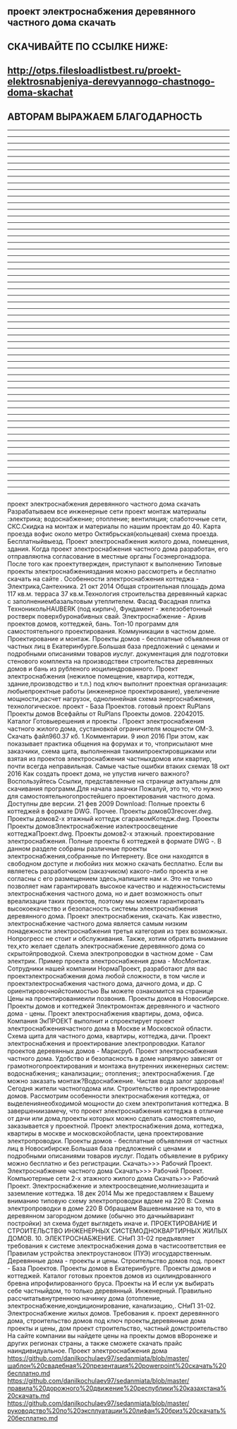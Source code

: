 проект электроснабжения деревянного частного дома скачать
--------------------------------------------------
СКАЧИВАЙТЕ ПО ССЫЛКЕ НИЖЕ:
--------------------------------------------------
http://otps.filesloadlistbest.ru/proekt-elektrosnabjeniya-derevyannogo-chastnogo-doma-skachat
--------------------------------------------------
АВТОРАМ ВЫРАЖАЕМ БЛАГОДАРНОСТЬ
--------------------------------------------------
--------------------------------------------------
--------------------------------------------------
--------------------------------------------------
--------------------------------------------------
--------------------------------------------------
--------------------------------------------------
--------------------------------------------------
--------------------------------------------------
--------------------------------------------------
--------------------------------------------------
--------------------------------------------------
--------------------------------------------------
--------------------------------------------------
--------------------------------------------------
--------------------------------------------------
--------------------------------------------------
--------------------------------------------------
--------------------------------------------------
--------------------------------------------------
--------------------------------------------------
--------------------------------------------------
--------------------------------------------------
--------------------------------------------------
--------------------------------------------------
--------------------------------------------------
--------------------------------------------------
--------------------------------------------------
--------------------------------------------------
--------------------------------------------------
--------------------------------------------------
--------------------------------------------------
--------------------------------------------------
--------------------------------------------------
--------------------------------------------------
--------------------------------------------------
--------------------------------------------------
--------------------------------------------------
--------------------------------------------------
--------------------------------------------------
--------------------------------------------------
--------------------------------------------------
--------------------------------------------------
--------------------------------------------------
--------------------------------------------------
--------------------------------------------------
--------------------------------------------------
--------------------------------------------------
--------------------------------------------------
--------------------------------------------------
--------------------------------------------------
--------------------------------------------------
--------------------------------------------------
--------------------------------------------------
--------------------------------------------------
--------------------------------------------------
--------------------------------------------------
проект электроснабжения деревянного частного дома скачать Разрабатываем все инженерные сети проект  монтаж  материалы :электрика; водоснабжение; отопление; вентиляция; слаботочные сети, СКС.Скидка на монтаж и материалы по нашим проектам до 40. Карта проезда вофис около метро Октябрьская(кольцевая) схема проезда. Бесплатныйвыезд. Проект электроснабжения жилого дома, помещения, здания. Когда проект электроснабжения частного дома разработан, его отправляютна согласование в местные органы Госэнергонадзора. После того как проектутвержден, приступают к выполнению  Типовые проекты электроснабженияздания можно рассмотреть и бесплатно скачать на сайте . Особенности электроснабжения коттеджа - Электрика,Сантехника. 21 окт 2014  Общая строительная площадь дома  117 кв.м.  терраса 37 кв.м.Технология строительства  деревянный каркас с заполнениембазальтовым утеплителем. Фасад  Фасадная плитка ТехноникольHAUBERK (под кирпич), Фундамент - железобетонный ростверк поверхбуронабивных свай. Электроснабжение - Архив проектов домов, коттеджей, бань. Топ-10 программ для самостоятельного проектирования. Коммуникации в частном доме. Проектирование и монтаж. Проекты домов - бесплатные объявления от частных лиц в Екатеринбурге.Большая база предложений с ценами и подробными описаниями товаров иуслуг.  документация для подготовки стенового комплекта на производствеи строительства деревянных домов и бань из рубленого иоцилиндрованного. Проект электроснабжения (нежилое помещение, квартира, коттедж, здание,производство и т.п.) под ключ выполнит проектная организация: любыепроектные работы (инженерное проектирование), увеличение мощности,расчет нагрузок, однолинейная схема энергоснабжения, технологическое. проект - База Проектов.  готовый проект  RuPlans  Проекты домов  Всефайлы от RuPlans  Проекты домов. 22042015. Каталог  Готовыерешения и проекты . Проект электроснабжения частного жилого дома, сустановкой ограничителя мощности ОМ-3. Скачать файл960.37 кб. 1.Комментарии. 9 июл 2016  При этом, как показывает практика общения на форумах и то, чтоприсылают мне заказчики, схема щита, выполненная такимипроектировщиками или взятая из проектов электроснабжения частныхдомов или квартир, почти всегда неправильная. Самые частые ошибки втаких схемах
18 окт 2016  Как создать проект дома, не упустив ничего важного? Воспользуйтесь Ссылки, представленные на странице актуальны для скачивания программ.Для начала закачки  Пожалуй, это то, что нужно для самостоятельногопростейшего проектирования частного дома. Доступны две версии. 21 фев 2009  Download: Полные проекты 6 коттеджей в формате DWG. Прочее. Проекты домов03recover.dwg. Проекты домов2-х этажный коттедж сгаражомКотедж.dwg. Проекты  Проекты домовЭлектроснабжение иэлектроосвещение коттеджаПроект.dwg. Проекты домов2-х этажный. проектирование электроснабжения. Полные проекты 6 коттеджей в формате DWG -. В данном разделе собраны различные проекты электроснабжения,собранные по Интернету. Все они находятся в свободном доступе и любойиз них можно скачать бесплатно. Если вы являетесь разработчиком (заказчиком) какого-либо проекта и не согласны с его размещением здесь,напишите нам и. Это не только позволяет нам гарантировать высокое качество и надежностьсистемы электроснабжения частного дома, но и дает возможность  опыт вреализации таких проектов, поэтому мы можем гарантировать высокоекачество и безопасность системы электроснабжения деревянного дома. Проект электроснабжения, скачать. Как известно, электроснабжение частного дома является самым низким понадежности электроснабжения  третья категория из трех возможных. Нопрогресс не стоит  и обслуживания. Также, хотим обратить внимание тех,кто желает сделать электроснабжение деревянного дома со скрытойпроводкой. Схема электропроводки в частном доме - Сам электрик. Пример проекта электроснабжения дома - МосМонтаж. Сотрудники нашей компании НормаПроект, разработают для вас проектэлектроснабжения дома любой сложности, в том числе и проектэлектроснабжения частного дома, дачного дома, и др. С ориентировочнойстоимостью Вы можете ознакомится на странице Цены на проектированиеили позвонив. Проекты домов в Новосибирске. Проекты домов и коттеджей
Электромонтаж деревянного и частного дома - цены. Проект электроснабжения квартиры, дома, офиса. Компания ЭкПРОЕКТ выполнит и спроектирует проект электроснабжениячастного дома в Москве и Московской области. Схема щита для частного дома, квартиры, коттеджа, дачи. Проект электроснабжения и проектирование электропроводки. Каталог проектов деревянных домов - Марисруб. Проект электроснабжения частного дома. Удобство и безопасность в доме напрямую зависят от грамотногопроектирования и монтажа внутренних инженерных систем: водоснабжения;; канализации;; отопления;; электроснабжения. Где можно заказать монтаж?Водоснабжение. Чистая вода  залог здоровья! Сегодня жители частногодома или. Строительство и проектирование домов. Рассмотрим особенности электроснабжения коттеджа, от выделениянеобходимой мощности до схем электропитания коттеджа.  В завершениизамечу, что проект электроснабжения коттеджа в отличие от дачи или дома,проекты которых можно сделать самостоятельно, заказывается у проектной. Проект электроснабжения дома, коттеджа, квартиры в москве и московскойобласти, цена проектирование электропроводки. Проекты домов - бесплатные объявления от частных лиц в Новосибирске.Большая база предложений с ценами и подробными описаниями товаров иуслуг. Подать объявление в рубрику можно бесплатно и без регистрации.
Скачать>>> Рабочий Проект. Электроснабжение частного дома  Скачать>>> Рабочий Проект. Компьютерные сети 2-х этажного жилого дома  Скачать>>> Рабочий Проект. Электроснабжение и электроосвещение,молниезащита и заземление коттеджа. 18 дек 2014  Мы же предоставляем к Вашему вниманию типовую схему электропроводки вдоме на 220 В: Схема электропроводки в доме 220 В  Обращаем Вашевнимание на то, что в деревянном загородном домике (обычно это дачныйвариант постройки) эл схема будет выглядеть иначе и. ПРОЕКТИРОВАНИЕ И СТРОИТЕЛЬСТВО ИНЖЕНЕРНЫХ СИСТЕМОДНОКВАРТИРНЫХ ЖИЛЫХ ДОМОВ. 10. ЭЛЕКТРОСНАБЖЕНИЕ. СНиП 31-02 предъявляет требования к системе электроснабжения дома в частисоответствия ее Правилам устройства электроустановок (ПУЭ) игосударственным. Деревянные дома - проекты и цены. Строительство домов под. проект - База Проектов. Проекты домов в Екатеринбурге. Проекты домов и коттеджей. Каталог готовых проектов домов из оцилиндрованного бревна ипрофилированного бруса. Проекты на  И если уж выбирать себе частныйдом, то только деревянный.  Инженерный. Правильно рассчитатьвнутреннюю начинку дома (отопление, электроснабжение,кондиционирование, канализацию,. СНиП 31-02. Электроснабжение жилых домов. Требования к. проект деревянного дома, строительство домов под ключ проекты,деревянные дома проекты и цены, дом проект строительство, частный домстроительство  На сайте компании вы найдете цены на проекты домов вВоронеже и других регионах страны, а также сможете скачать прайс наиндивидуальное. Проект электроснабжения дома
https://github.com/danilkochulaev97/sedanmiata/blob/master/шаблон%20свадебная%20презентация%20powerpoint%20скачать%20бесплатно.md
https://github.com/danilkochulaev97/sedanmiata/blob/master/правила%20дорожного%20движение%20республики%20казахстана%20скачать.md
https://github.com/danilkochulaev97/sedanmiata/blob/master/руководство%20по%20эксплуатации%20лифан%20бриз%20скачать%20бесплатно.md